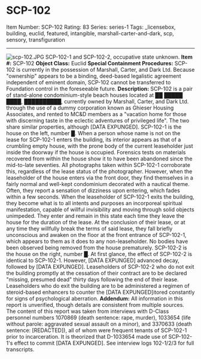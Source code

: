 # SCP-102
Item Number: SCP-102
Rating: 83
Series: series-1
Tags: _licensebox, building, euclid, featured, intangible, marshall-carter-and-dark, scp, sensory, transfiguration

---

![scp-102.JPG](https://scp-wiki.wdfiles.com/local--files/scp-102/scp-102.JPG)
SCP-102-1 and SCP-102-2, occupative state unknown.
**Item #:** SCP-102
**Object Class:** Euclid
**Special Containment Procedures:** SCP-102 is currently in the possession of Marshall, Carter, and Dark Ltd. Because "ownership" appears to be a binding, deed-based legalistic agreement independent of eminent domain, SCP-102 cannot be transferred to Foundation control in the foreseeable future.
**Description:** SCP-102 is a pair of stand-alone condominium-style beach houses located at ██ █████ ████, ██████████, currently owned by Marshall, Carter, and Dark Ltd. through the use of a dummy corporation known as Ghieser Housing Associates, and rented to MC&D members as a "vacation home for those with discerning taste in the eclectic adventures of privileged life". The two share similar properties, although [DATA EXPUNGED].
SCP-102-1 is the house on the left, number █.
When a person whose name is not on the lease for SCP-102-1 enters the building, its interior appears as that of a crumbling empty house, with the prone body of the current leaseholder just inside the doorway if the house is occupied. Forensics tests on materials recovered from within the house show it to have been abandoned since the mid-to-late seventies. All photographs taken within SCP-102-1 corroborate this, regardless of the lease status of the photographer. However, when the leaseholder of the house enters via the front door, they find themselves in a fairly normal and well-kept condominium decorated with a nautical theme. Often, they report a sensation of dizziness upon entering, which fades within a few seconds.
When the leaseholder of SCP-102-1 exits the building, they become what is to all intents and purposes an incorporeal spiritual manifestation, capable of willful invisibility and moving through solid objects unimpeded. They enter and remain in this state each time they leave the house for the duration of the lease. At the conclusion of their lease, or at any time they willfully break the terms of said lease, they fall briefly unconscious and awaken on the floor at the front entrance of SCP-102-1, which appears to them as it does to any non-leaseholder. No bodies have been observed being removed from the house prematurely.
SCP-102-2 is the house on the right, number █.
At first glance, the effect of SCP-102-2 is identical to SCP-102-1. However, [DATA EXPUNGED] advanced decay, followed by [DATA EXPUNGED]. Leaseholders of SCP-102-2 who do not exit the building promptly at the cessation of their contract are to be declared "missing, presumed dead" thirty days following the end of their lease. Leaseholders who do exit the building are to be administered a regimen of steroid-based enhancers to counter the [DATA EXPUNGED]itored constantly for signs of psychological aberration.
**Addendum:** All information in this report is unverified, though details are consistent from multiple sources. The content of this report was taken from interviews with D-Class personnel numbers 1070869 (death sentence: rape, murder), 1033654 (life without parole: aggravated sexual assault on a minor), and 3370633 (death sentence: [REDACTED]), all of whom were frequent tenants of SCP-102-1 prior to incarceration. It is theorized that D-1033654 made use of SCP-102-1's effect to commit [DATA EXPUNGED]. See interview logs 102-1/2/3 for full transcripts.